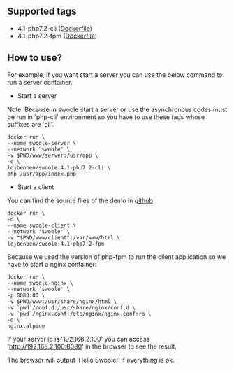 ## Supported tags

- 4.1-php7.2-cli ([Dockerfile](https://github.com/liudejin/docker-images/blob/master/swoole/4.1-php7.2-cli/Dockerfile))
- 4.1-php7.2-fpm ([Dockerfile](https://github.com/liudejin/docker-images/blob/master/swoole/4.1-php7.2-fpm/Dockerfile))

## How to use?

For example, if you want start a server you can use the below command to run a server container.

- Start a server

Note: Because in swoole start a server or use the asynchronous codes must be run in 'php-cli' environment
so you have to use these tags whose suffixes are 'cli'. 

```
docker run \
--name swoole-server \
--network "swoole" \
-v $PWD/www/server:/usr/app \
-d \
ldjbenben/swoole:4.1-php7.2-cli \
php /usr/app/index.php
```

- Start a client

You can find the source files of the demo in [github](https://github.com/liudejin/docker-images/tree/master/swoole/demo)

```
docker run \
-d \
--name swoole-client \
--network 'swoole' \
-v "$PWD/www/client":/var/www/html \
ldjbenben/swoole:4.1-php7.2-fpm
```

Because we used the version of php-fpm to run the client application so we have to start a nginx container:

```
docker run \
--name swoole-nginx \
--network 'swoole' \
-p 8080:80 \
-v $PWD/www:/usr/share/nginx/html \
-v `pwd`/conf.d:/usr/share/nginx/conf.d \
-v `pwd`/nginx.conf:/etc/nginx/nginx.conf:ro \
-d \
nginx:alpine
```

If your server ip is '192.168.2.100' you can access 'http://192.168.2.100:8080' in the browser to see the result.

The browser will output ‘Hello Swoole!’ if everything is ok.
